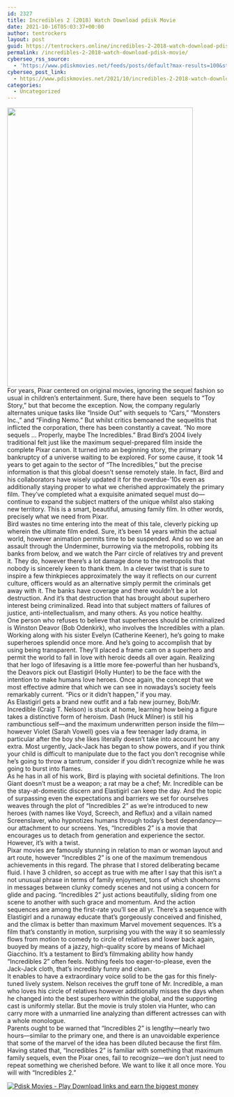 ```yaml
---
id: 2327
title: Incredibles 2 (2018) Watch Download pdisk Movie
date: 2021-10-16T05:03:37+00:00
author: tentrockers
layout: post
guid: https://tentrockers.online/incredibles-2-2018-watch-download-pdisk-movie/
permalink: /incredibles-2-2018-watch-download-pdisk-movie/
cyberseo_rss_source:
  - 'https://www.pdiskmovies.net/feeds/posts/default?max-results=100&start-index=101'
cyberseo_post_link:
  - https://www.pdiskmovies.net/2021/10/incredibles-2-2018-watch-download-pdisk.html
categories:
  - Uncategorized
---
```

<div class="separator">
  <a href="https://1.bp.blogspot.com/-mNrrDHk_Veo/YV8C34xjtkI/AAAAAAAAAkU/pf-fGMPcj7Ymrqgmgd0T3JrwMTY9Zmn4ACLcBGAsYHQ/s2048/Incredibles%2B2%2B%25282018%2529%2BWatch%2BDownload%2Bpdisk%2BMovie.jpg" imageanchor="1"><img loading="lazy" border="0" data-original-height="2048" data-original-width="1365" height="640" src="https://1.bp.blogspot.com/-mNrrDHk_Veo/YV8C34xjtkI/AAAAAAAAAkU/pf-fGMPcj7Ymrqgmgd0T3JrwMTY9Zmn4ACLcBGAsYHQ/w426-h640/Incredibles%2B2%2B%25282018%2529%2BWatch%2BDownload%2Bpdisk%2BMovie.jpg" width="426" /></a>
</div>



<div>
  <div>
    <span>For years, Pixar centered on original movies, ignoring the sequel fashion so usual in children’s entertainment. Sure, there have been&nbsp; sequels to “Toy Story,” but that become the exception. Now, the company regularly alternates unique tasks like “Inside Out” with sequels to “Cars,” “Monsters Inc.,” and “Finding Nemo.” But whilst critics bemoaned the sequelitis that inflicted the corporation, there has been constantly a caveat. “No more sequels &#8230; Properly, maybe The Incredibles.” Brad Bird’s 2004 lively traditional felt just like the maximum sequel-prepared film inside the complete Pixar canon. It turned into an beginning story, the primary bankruptcy of a universe waiting to be explored. For some cause, it took 14 years to get again to the sector of “The Incredibles,” but the precise information is that this global doesn’t sense remotely stale. In fact, Bird and his collaborators have wisely updated it for the overdue-&#8217;10s even as additionally staying proper to what we cherished approximately the primary film. They’ve completed what a exquisite animated sequel must do—continue to expand the subject matters of the unique whilst also staking new territory. This is a smart, beautiful, amusing family film. In other words, precisely what we need from Pixar.</span>
  </div>
  
  <div>
    <span>Bird wastes no time entering into the meat of this tale, cleverly picking up wherein the ultimate film ended. Sure, it’s been 14 years within the actual world, however animation permits time to be suspended. And so we see an assault through the Underminer, burrowing via the metropolis, robbing its banks from below, and we watch the Parr circle of relatives try and prevent it. They do, however there’s a lot damage done to the metropolis that nobody is sincerely keen to thank them. In a clever twist that is sure to inspire a few thinkpieces approximately the way it reflects on our current culture, officers would as an alternative simply permit the criminals get away with it. The banks have coverage and there wouldn’t be a lot destruction. And it’s that destruction that has brought about superhero interest being criminalized. Read into that subject matters of failures of justice, anti-intellectualism, and many others. As you notice healthy.</span>
  </div>
  
  <div>
    <span>One person who refuses to believe that superheroes should be criminalized is Winston Deavor (Bob Odenkirk), who involves the Incredibles with a plan. Working along with his sister Evelyn (Catherine Keener), he’s going to make superheroes splendid once more. And he’s going to accomplish that by using being transparent. They’ll placed a frame cam on a superhero and permit the world to fall in love with heroic deeds all over again. Realizing that her logo of lifesaving is a little more fee-powerful than her husband’s, the Deavors pick out Elastigirl (Holly Hunter) to be the face with the intention to make humans love heroes. Once again, the concept that we most effective admire that which we can see in nowadays’s society feels remarkably current. “Pics or it didn’t happen,” if you may.</span>
  </div>
  
  <div>
    <span>As Elastigirl gets a brand new outfit and a fab new journey, Bob/Mr. Incredible (Craig T. Nelson) is stuck at home, learning how being a figure takes a distinctive form of heroism. Dash (Huck Milner) is still his rambunctious self—and the maximum underwritten person inside the film—however Violet (Sarah Vowell) goes via a few teenager lady drama, in particular after the boy she likes literally doesn’t take into account her any extra. Most urgently, Jack-Jack has began to show powers, and if you think your child is difficult to manipulate due to the fact you don’t recognise while he’s going to throw a tantrum, consider if you didn’t recognize while he was going to burst into flames.</span>
  </div>
  
  <div>
    <span>As he has in all of his work, Bird is playing with societal definitions. The Iron Giant doesn’t must be a weapon; a rat may be a chef; Mr. Incredible can be the stay-at-domestic discern and Elastigirl can keep the day. And the topic of surpassing even the expectations and barriers we set for ourselves weaves through the plot of “Incredibles 2” as we’re introduced to new heroes (with names like Voyd, Screech, and Reflux) and a villain named Screenslaver, who hypnotizes humans through today’s best dependancy—our attachment to our screens. Yes, “Incredibles 2” is a movie that encourages us to detach from generation and experience the sector. However, it’s with a twist.</span>
  </div>
  
  <div>
    <span>Pixar movies are famously stunning in relation to man or woman layout and art route, however “Incredibles 2” is one of the maximum tremendous achievements in this regard. The phrase that I stored deliberating became fluid. I have 3 children, so accept as true with me after I say that this isn&#8217;t a not unusual phrase in terms of family enjoyment, tons of which shoehorns in messages between clunky comedy scenes and not using a concern for glide and pacing. “Incredibles 2” just actions beautifully, sliding from one scene to another with such grace and momentum. And the action sequences are among the first-rate you’ll see all yr. There’s a sequence with Elastigirl and a runaway educate that’s gorgeously conceived and finished, and the climax is better than maximum Marvel movement sequences. It’s a film that’s constantly in motion, surprising you with the way it so seamlessly flows from motion to comedy to circle of relatives and lower back again, buoyed by means of a jazzy, high-quality score by means of Michael Giacchino. It’s a testament to Bird’s filmmaking ability how handy “Incredibles 2” often feels. Nothing feels too eager-to-please, even the Jack-Jack cloth, that&#8217;s incredibly funny and clean.</span>
  </div>
  
  <div>
    <span>It enables to have a extraordinary voice solid to be the gas for this finely-tuned lively system. Nelson receives the gruff tone of Mr. Incredible, a man who loves his circle of relatives however additionally misses the days when he changed into the best superhero within the global, and the supporting cast is uniformly stellar. But the movie is truly stolen via Hunter, who can carry more with a unmarried line analyzing than different actresses can with a whole monologue.</span>
  </div>
  
  <div>
    <span>Parents ought to be warned that “Incredibles 2” is lengthy—nearly two hours—similar to the primary one, and there is an unavoidable experience that some of the marvel of the idea has been diluted because the first film. Having stated that, “Incredibles 2” is familiar with something that maximum family sequels, even the Pixar ones, fail to recognize—we don’t just need to repeat something we cherished before. We want to like it all once more. You will with “Incredibles 2.”</span>
  </div>
</div>

[![](https://1.bp.blogspot.com/-a93bp85aB6g/YUXjACCiX3I/AAAAAAAAbQE/GHmPI7h0af0tqn6tYzd0cdrDv9Hu9LUSACLcBGAsYHQ/s16000/Play_it_New-removebg-preview.png "Pdisk Movies - Play Download links and earn the biggest money")](https://kofilink.com/1/bnYybWtwMDA0OHhr?dn=1)